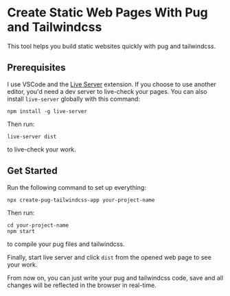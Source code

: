 # Create Static Web Pages With Pug and Tailwindcss

This tool helps you build static websites quickly with pug and tailwindcss.

## Prerequisites

I use VSCode and the [Live Server](https://marketplace.visualstudio.com/items?itemName=ritwickdey.LiveServer) extension.
If you choose to use another editor, you'd need a dev server to live-check your pages.
You can also install `live-server` globally with this command:

```
npm install -g live-server
```

Then run:

```
live-server dist
```

to live-check your work.

## Get Started

Run the following command to set up everything:

```
npx create-pug-tailwindcss-app your-project-name
```

Then run:

```
cd your-project-name
npm start
```

to compile your pug files and tailwindcss.

Finally, start live server and click `dist` from the opened web page to see your work.

From now on, you can just write your pug and tailwindcss code, save and all changes will be reflected in the browser in real-time.